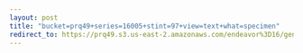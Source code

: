 ```yaml
---
layout: post
title: "bucket=prq49+series=16005+stint=97+view=text+what=specimen"
redirect_to: https://prq49.s3.us-east-2.amazonaws.com/endeavor%3D16/genomes/stage%3D0%2Bwhat%3Dgenerated/stint%3D97/series%3D16005/a%3Dgenome%2Bcriteria%3Dabundance%2Bmorph%3Dwildtype%2Bproc%3D0%2Bseries%3D16005%2Bstint%3D97%2Bthread%3D0%2Bvariation%3Dmaster%2Bext%3D.json.gz
---
```


